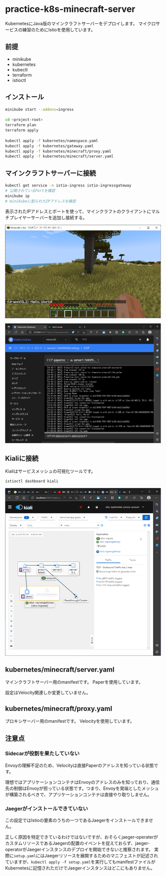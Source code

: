 # practice-k8s-minecraft-server

KubernetesにJava版のマインクラフトサーバーをデプロイします。
マイクロサービスの練習のためにIstioを使用しています。

## 前提

- minikube
- kubernetes
- kubectl
- terraform
- istioctl

## インストール

```sh
minikube start --addons=ingress

cd <project-root>
terraform plan
terraform apply

kubectl apply -f kubernetes/namespace.yaml
kubectl apply -f kubernetes/gateway.yaml
kubectl apply -f kubernetes/minecraft/proxy.yaml
kubectl apply -f kubernetes/minecraft/server.yaml
```

## マインクラフトサーバーに接続

```sh
kubectl get service -n istio-ingress istio-ingressgateway
# 公開されているPortを確認
minikube ip
# minikubeに配られたIPアドレスを確認
```

表示されたIPアドレスとポートを使って、マインクラフトのクライアントにマルチプレイヤーサーバーを追加し接続する。

![](https://raw.githubusercontent.com/UramnOIL/practice-k8s-minecraft-server/main/images/minecraft.png)

![](https://raw.githubusercontent.com/UramnOIL/practice-k8s-minecraft-server/main/images/minecraft_console.png)

## Kialiに接続

Kialiはサービスメッシュの可視化ツールです。

```sh
istioctl dashboard kiali
```

![](https://raw.githubusercontent.com/UramnOIL/practice-k8s-minecraft-server/main/images/kiali.png)

## kubernetes/minecraft/server.yaml

マインクラフトサーバー用のmanifestです。
Paperを使用しています。

設定はVelocity関連しか変更していません。

## kubernetes/minecraft/proxy.yaml

プロキシサーバー用のmanifestです。
Velocityを使用しています。

## 注意点

### Sidecarが役割を果たしていない

Envoyの理解不足のため、Velocityは直接Paperのアドレスを知っている状態です。

理想ではアプリケーションコンテナはEnvoyのアドレスのみを知っており、通信先の制御はEnvoyが担っている状態です。つまり、Envoyを発端としたメッシュが構築されるべきで、アプリケーションコンテナは直接やり取りしません。

### Jaegerがインストールできていない

この設定ではIstioの要素のうちの一つであるJaegerをインストールできません。

正しく原因を特定できているわけではないですが、おそらくjaeger-operaterがカスタムリソースであるJaegerの配置のイベントを捉えておらず、jaeger-operatorがJaegerインスタンスのデプロイを開始できないと推察されます。
実際に`setup.yaml`にはJaegerリソースを展開するためのマニフェストが記述されていますが、`kubectl apply -f setup.yaml`を実行してもmanifestファイルがKubernetesに記憶されただけでJaegerインスタンスはどこにもありません。